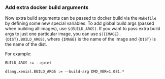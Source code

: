 ### Add extra docker build arguments

Now extra build arguments can be passed to docker build via the `Makefile` by
defining some new special variables. To add global build args (passed when
building all images), use `$(BUILD_ARGS)`. If you want to pass extra build args
to just one particular image, you can use `$({IMAGE}.{DIST}.BUILD_ARGS)`, where
`{IMAGE}` is the name of the image and `{DIST}` is the name of the dist.

For example:

```make
BUILD_ARGS := --quiet

dlang.xenial.BUILD_ARGS := --build-arg DMD_VER=1.081.*
```
